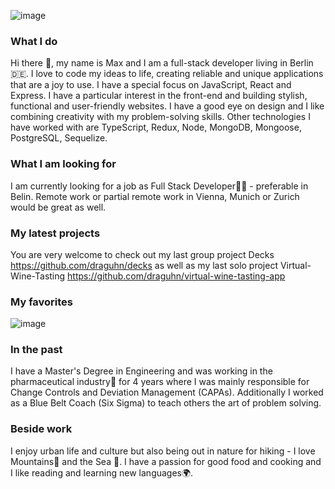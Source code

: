 ![image](https://user-images.githubusercontent.com/54434107/113596675-f2c1f880-963a-11eb-9515-d49d838f07f9.png)

### What I do
Hi there 👋, my name is Max and I am a full-stack developer living in Berlin 🇩🇪. I love to code my ideas to life, creating reliable and unique applications that are a joy to use. I have a special focus on JavaScript, React and Express. I have a particular interest in the front-end and building stylish, functional and user-friendly websites. I have a good eye on design and I like combining creativity with my problem-solving skills. Other technologies I have worked with are TypeScript, Redux, Node, MongoDB, Mongoose, PostgreSQL, Sequelize.

### What I am looking for
I am currently looking for a job as Full Stack Developer👨‍💻 - preferable in Belin. Remote work or partial remote work in Vienna, Munich or Zurich would be great as well.

### My latest projects
You are very welcome to check out my last group project Decks https://github.com/draguhn/decks as well as my last solo project Virtual-Wine-Tasting https://github.com/draguhn/virtual-wine-tasting-app 

### My favorites
![image](https://user-images.githubusercontent.com/54434107/113600410-47b43d80-9640-11eb-8485-e079a58480d9.png)

### In the past
I have a Master's Degree in Engineering and was working in the pharmaceutical industry💊 for 4 years where I was mainly responsible for Change Controls and Deviation Management (CAPAs). Additionally I worked as a Blue Belt Coach (Six Sigma) to teach others the art of problem solving.

### Beside work
I enjoy urban life and culture but also being out in nature for hiking - I love Mountains🗻 and the Sea 🌊. I have a passion for good food and cooking and I like reading and learning new languages🌍.
